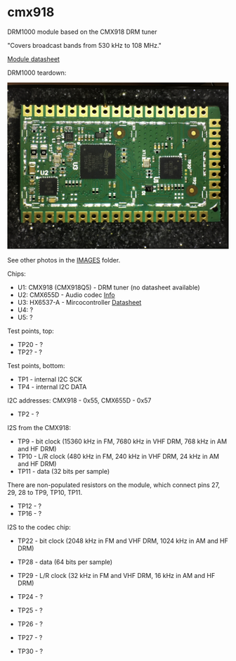 # cmx918
DRM1000 module based on the CMX918 DRM tuner

"Covers broadcast bands from 530 kHz to 108 MHz."

[Module datasheet](https://cmlmicro.com/Content/Downloads/DRM1000Datasheet.pdf)

DRM1000 teardown:

![Image.](https://github.com/ur8us/cmx918/blob/main/IMAGES/IMG_2935.JPG)

See other photos in the [IMAGES](https://github.com/ur8us/cmx918/tree/main/IMAGES) folder.

Chips:

- U1: CMX918 (CMX918Q5) - DRM tuner (no datasheet available)
- U2: CMX655D - Audio codec [Info](https://cmlmicro.com/products/digital-voice/product/cmx655d-ultra-low-power-voice-codec)
- U3: HX6537-A - Mircocontroller [Datasheet](https://www.himax.com.tw/product-brief/HX6537.39.40-A_product_brief.pdf)
- U4: ?
- U5: ?

Test points, top:

- TP20 - ?
- TP2? - ?

Test points, bottom:

- TP1 - internal I2C SCK
- TP4 - internal I2C DATA

I2C addresses: CMX918 - 0x55, CMX655D - 0x57


- TP2 - ?

  
I2S from the CMX918:
- TP9 - bit clock (15360 kHz in FM, 7680 kHz in VHF DRM, 768 kHz in AM and HF DRM)
- TP10 - L/R clock (480 kHz in FM, 240 kHz in VHF DRM, 24 kHz in AM and HF DRM)
- TP11 - data (32 bits per sample)

There are non-populated resistors on the module, which connect pins 27, 29, 28 to TP9, TP10, TP11.


- TP12 - ?
- TP16 - ?


I2S to the codec chip:
- TP22 - bit clock (2048 kHz in FM and VHF DRM, 1024 kHz in AM and HF DRM)
- TP28 - data (64 bits per sample)
- TP29 - L/R clock (32 kHz in FM and VHF DRM, 16 kHz in AM and HF DRM)


- TP24 - ?
- TP25 - ?
- TP26 - ?
- TP27 - ?
- TP30 - ?

